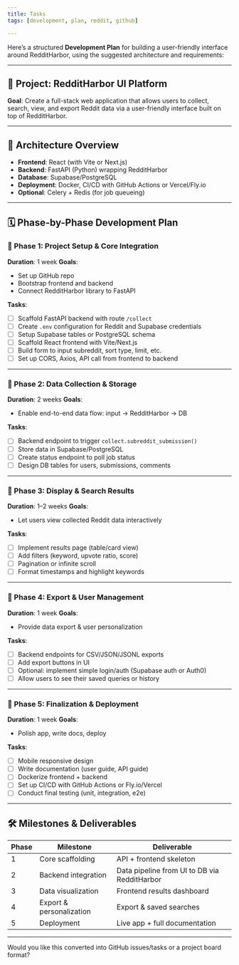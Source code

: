 ```yaml
---
title: Tasks
tags: [development, plan, reddit, github]

---
```


Here’s a structured **Development Plan** for building a user-friendly interface around RedditHarbor, using the suggested architecture and requirements:

---

## 🚧 **Project: RedditHarbor UI Platform**

**Goal**: Create a full-stack web application that allows users to collect, search, view, and export Reddit data via a user-friendly interface built on top of RedditHarbor.

---

## 📁 **Architecture Overview**

* **Frontend**: React (with Vite or Next.js)
* **Backend**: FastAPI (Python) wrapping RedditHarbor
* **Database**: Supabase/PostgreSQL
* **Deployment**: Docker, CI/CD with GitHub Actions or Vercel/Fly.io
* **Optional**: Celery + Redis (for job queueing)

---

## 🗓️ **Phase-by-Phase Development Plan**

### 🔹 Phase 1: Project Setup & Core Integration

**Duration**: 1 week
**Goals**:

* Set up GitHub repo
* Bootstrap frontend and backend
* Connect RedditHarbor library to FastAPI

**Tasks**:

* [ ] Scaffold FastAPI backend with route `/collect`
* [ ] Create `.env` configuration for Reddit and Supabase credentials
* [ ] Setup Supabase tables or PostgreSQL schema
* [ ] Scaffold React frontend with Vite/Next.js
* [ ] Build form to input subreddit, sort type, limit, etc.
* [ ] Set up CORS, Axios, API call from frontend to backend

---

### 🔹 Phase 2: Data Collection & Storage

**Duration**: 2 weeks
**Goals**:

* Enable end-to-end data flow: input → RedditHarbor → DB

**Tasks**:

* [ ] Backend endpoint to trigger `collect.subreddit_submission()`
* [ ] Store data in Supabase/PostgreSQL
* [ ] Create status endpoint to poll job status
* [ ] Design DB tables for users, submissions, comments

---

### 🔹 Phase 3: Display & Search Results

**Duration**: 1–2 weeks
**Goals**:

* Let users view collected Reddit data interactively

**Tasks**:

* [ ] Implement results page (table/card view)
* [ ] Add filters (keyword, upvote ratio, score)
* [ ] Pagination or infinite scroll
* [ ] Format timestamps and highlight keywords

---

### 🔹 Phase 4: Export & User Management

**Duration**: 1 week
**Goals**:

* Provide data export & user personalization

**Tasks**:

* [ ] Backend endpoints for CSV/JSON/JSONL exports
* [ ] Add export buttons in UI
* [ ] Optional: implement simple login/auth (Supabase auth or Auth0)
* [ ] Allow users to see their saved queries or history

---

### 🔹 Phase 5: Finalization & Deployment

**Duration**: 1 week
**Goals**:

* Polish app, write docs, deploy

**Tasks**:

* [ ] Mobile responsive design
* [ ] Write documentation (user guide, API guide)
* [ ] Dockerize frontend + backend
* [ ] Set up CI/CD with GitHub Actions or Fly.io/Vercel
* [ ] Conduct final testing (unit, integration, e2e)

---

## 🛠️ **Milestones & Deliverables**

| Phase | Milestone                | Deliverable                                  |
| ----- | ------------------------ | -------------------------------------------- |
| 1     | Core scaffolding         | API + frontend skeleton                      |
| 2     | Backend integration      | Data pipeline from UI to DB via RedditHarbor |
| 3     | Data visualization       | Frontend results dashboard                   |
| 4     | Export & personalization | Export & saved searches                      |
| 5     | Deployment               | Live app + full documentation                |

---

Would you like this converted into GitHub issues/tasks or a project board format?
